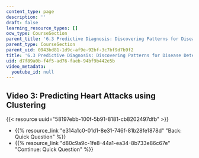 ```yaml
---
content_type: page
description: ''
draft: false
learning_resource_types: []
ocw_type: CourseSection
parent_title: '6.3 Predictive Diagnosis: Discovering Patterns for Disease Detection '
parent_type: CourseSection
parent_uid: 0943bd81-1d9c-af9e-92bf-3c7bf9d7b9f2
title: '6.3 Predictive Diagnosis: Discovering Patterns for Disease Detection'
uid: d7f89a0b-f4f5-ad76-faeb-94bf9b442e5b
video_metadata:
  youtube_id: null
---
```

## Video 3: Predicting Heart Attacks using Clustering

{{< resource uuid="58197ebb-100f-5b91-8181-cb8202497dfb" >}}

- {{% resource_link "e314a1c0-01d1-8e31-746f-81b28fe1878d" "Back: Quick Question" %}}
- {{% resource_link "d80c9a9c-1fe8-44a1-ea34-8b733e86c67e" "Continue: Quick Question" %}}